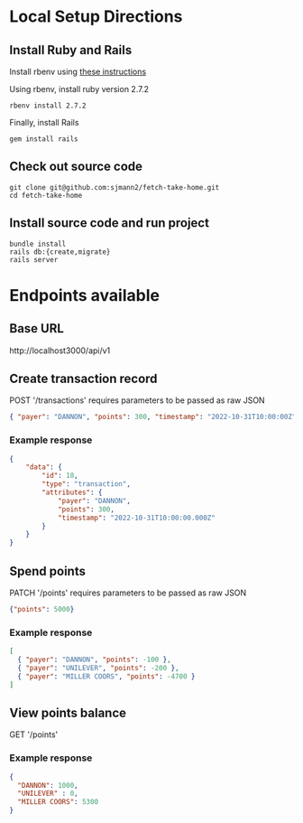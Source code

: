 
# Local Setup Directions

## Install Ruby and Rails
Install rbenv using [these instructions](https://github.com/rbenv/rbenv#using-package-managers) 

Using rbenv, install ruby version 2.7.2

```
rbenv install 2.7.2
```

Finally, install Rails

```
gem install rails
```

## Check out source code
```
git clone git@github.com:sjmann2/fetch-take-home.git
cd fetch-take-home
```

## Install source code and run project
```
bundle install
rails db:{create,migrate}
rails server
```

# Endpoints available
## Base URL 
http://localhost3000/api/v1

## Create transaction record
POST '/transactions' requires parameters to be passed as raw JSON
```JSON
{ "payer": "DANNON", "points": 300, "timestamp": "2022-10-31T10:00:00Z" }
```
### Example response
```JSON
{
    "data": {
        "id": 18,
        "type": "transaction",
        "attributes": {
            "payer": "DANNON",
            "points": 300,
            "timestamp": "2022-10-31T10:00:00.000Z"
        }
    }
}
```

## Spend points
PATCH '/points' requires parameters to be passed as raw JSON
```JSON
{"points": 5000}
```
### Example response
```JSON
[
  { "payer": "DANNON", "points": -100 },
  { "payer": "UNILEVER", "points": -200 },
  { "payer": "MILLER COORS", "points": -4700 }
]
```

## View points balance
GET '/points'
### Example response
```JSON
{
  "DANNON": 1000,
  "UNILEVER" : 0,
  "MILLER COORS": 5300
}
```
